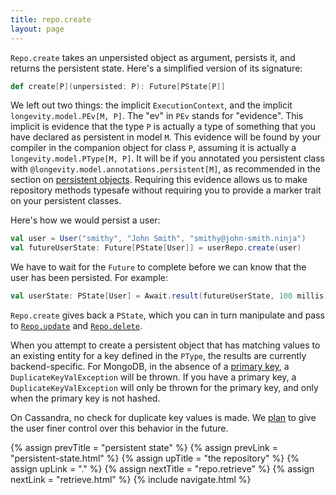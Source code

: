 ```yaml
---
title: repo.create
layout: page
---
```


`Repo.create` takes an unpersisted object as argument, persists it, and returns the persistent
state. Here's a simplified version of its signature:

```scala
def create[P](unpersisted: P): Future[PState[P]]
```

We left out two things: the implicit `ExecutionContext`, and the implicit `longevity.model.PEv[M,
P]`. The "ev" in `PEv` stands for "evidence". This implicit is evidence that the type `P` is
actually a type of something that you have declared as persistent in model `M`. This evidence will
be found by your compiler in the companion object for class `P`, assuming it is actually a
`longevity.model.PType[M, P]`. It will be if you annotated you persistent class with
`@longevity.model.annotations.persistent[M]`, as recommended in the section on [persistent
objects](../model/persistents.html). Requiring this evidence allows us to make repository methods
typesafe without requiring you to provide a marker trait on your persistent classes.

Here's how we would persist a user:

```scala
val user = User("smithy", "John Smith", "smithy@john-smith.ninja")
val futureUserState: Future[PState[User]] = userRepo.create(user)
```

We have to wait for the `Future` to complete before we can know that
the user has been persisted. For example:

```scala
val userState: PState[User] = Await.result(futureUserState, 100 millis)
```

`Repo.create` gives back a `PState`, which you can in turn manipulate
and pass to [`Repo.update`](repo-update.html) and
[`Repo.delete`](repo-delete.html).

When you attempt to create a persistent object that has matching
values to an existing entity for a key defined in the `PType`, the
results are currently backend-specific. For MongoDB, in the absence of
a [primary key](../ptype/primary-keys.html), a
`DuplicateKeyValException` will be thrown. If you have a primary
key, a `DuplicateKeyValException` will only be thrown for the
primary key, and only when the primary key is not hashed.

On Cassandra, no check for duplicate key values is made. We
[plan](https://www.pivotaltracker.com/story/show/107958610) to give
the user finer control over this behavior in the future.

{% assign prevTitle = "persistent state" %}
{% assign prevLink  = "persistent-state.html" %}
{% assign upTitle   = "the repository" %}
{% assign upLink    = "." %}
{% assign nextTitle = "repo.retrieve" %}
{% assign nextLink  = "retrieve.html" %}
{% include navigate.html %}
